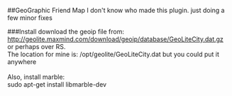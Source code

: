 ##GeoGraphic Friend Map
I don't know who made this plugin. just doing a few minor fixes <br>

###Install
download the geoip file from: http://geolite.maxmind.com/download/geoip/database/GeoLiteCity.dat.gz or perhaps over RS.<br>
The location for mine is: /opt/geolite/GeoLiteCity.dat but you could put it anywhere<br>
<br>
Also, install marble:<br>
sudo apt-get  install libmarble-dev
